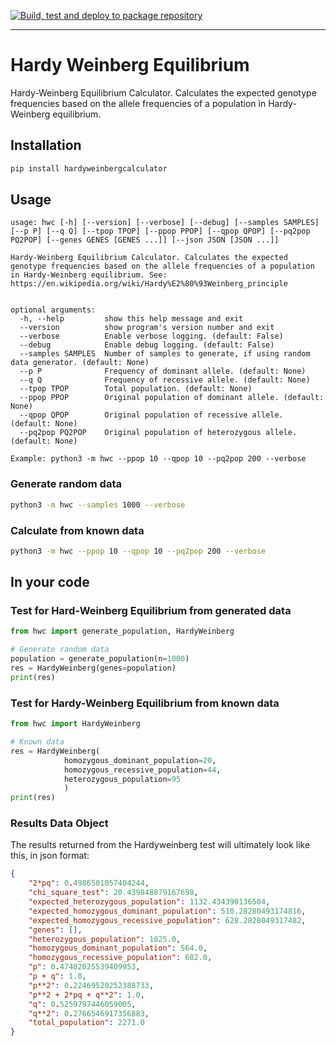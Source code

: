 [![Build, test and deploy to package repository](https://github.com/dellius-alexander/Hardy-Weinberg/actions/workflows/deploy.yml/badge.svg)](https://github.com/dellius-alexander/Hardy-Weinberg/actions/workflows/deploy.yml)

---

# Hardy Weinberg Equilibrium


Hardy-Weinberg Equilibrium Calculator. Calculates the expected 
genotype frequencies based on the allele frequencies of a 
population in Hardy-Weinberg equilibrium.

## Installation

```bash
pip install hardyweinbergcalculator
```

## Usage

```text
usage: hwc [-h] [--version] [--verbose] [--debug] [--samples SAMPLES] [--p P] [--q Q] [--tpop TPOP] [--ppop PPOP] [--qpop QPOP] [--pq2pop PQ2POP] [--genes GENES [GENES ...]] [--json JSON [JSON ...]]

Hardy-Weinberg Equilibrium Calculator. Calculates the expected genotype frequencies based on the allele frequencies of a population in Hardy-Weinberg equilibrium. See: https://en.wikipedia.org/wiki/Hardy%E2%80%93Weinberg_principle


optional arguments:
  -h, --help         show this help message and exit
  --version          show program's version number and exit
  --verbose          Enable verbose logging. (default: False)
  --debug            Enable debug logging. (default: False)
  --samples SAMPLES  Number of samples to generate, if using random data generator. (default: None)
  --p P              Frequency of dominant allele. (default: None)
  --q Q              Frequency of recessive allele. (default: None)
  --tpop TPOP        Total population. (default: None)
  --ppop PPOP        Original population of dominant allele. (default: None)
  --qpop QPOP        Original population of recessive allele. (default: None)
  --pq2pop PQ2POP    Original population of heterozygous allele. (default: None)

Example: python3 -m hwc --ppop 10 --qpop 10 --pq2pop 200 --verbose
```

### Generate random data

```bash 
python3 -m hwc --samples 1000 --verbose
```

### Calculate from known data

```bash
python3 -m hwc --ppop 10 --qpop 10 --pq2pop 200 --verbose
```

## In your code

### Test for Hard-Weinberg Equilibrium from generated data

```python
from hwc import generate_population, HardyWeinberg

# Generate random data
population = generate_population(n=1000)
res = HardyWeinberg(genes=population)
print(res)
```

### Test for Hardy-Weinberg Equilibrium from known data

```python
from hwc import HardyWeinberg

# Known data
res = HardyWeinberg(
            homozygous_dominant_population=20,
            homozygous_recessive_population=44,
            heterozygous_population=95
            )
print(res)
```

### Results Data Object

The results returned from the Hardyweinberg test will ultimately look like this, in json format:

```json
{
    "2*pq": 0.4986501057404244,
    "chi_square_test": 20.439848879167698,
    "expected_heterozygous_population": 1132.434390136504,
    "expected_homozygous_dominant_population": 510.28280493174816,
    "expected_homozygous_recessive_population": 628.2828049317482,
    "genes": [],
    "heterozygous_population": 1025.0,
    "homozygous_dominant_population": 564.0,
    "homozygous_recessive_population": 682.0,
    "p": 0.47402025539409953,
    "p + q": 1.0,
    "p**2": 0.22469520252388733,
    "p**2 + 2*pq + q**2": 1.0,
    "q": 0.5259797446059005,
    "q**2": 0.2766546917356883,
    "total_population": 2271.0
}

```
